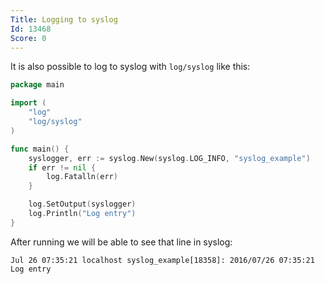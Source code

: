 ```yaml
---
Title: Logging to syslog
Id: 13468
Score: 0
---
```

It is also possible to log to syslog with `log/syslog` like this:

```go
package main

import (
    "log"
    "log/syslog"
)

func main() {
    syslogger, err := syslog.New(syslog.LOG_INFO, "syslog_example")
    if err != nil {
        log.Fatalln(err)
    }

    log.SetOutput(syslogger)
    log.Println("Log entry")
}
```

After running we will be able to see that line in syslog:

```text
Jul 26 07:35:21 localhost syslog_example[18358]: 2016/07/26 07:35:21 Log entry
```
